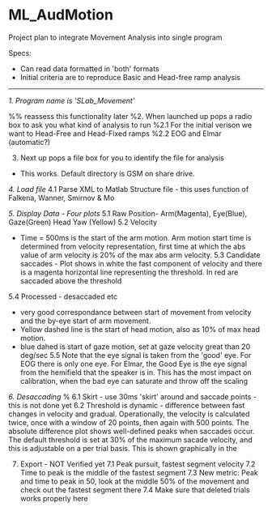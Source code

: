 ML_AudMotion
============
Project plan to integrate Movement Analysis into single program

Specs:
- Can read data formatted in 'both' formats
- Initial criteria are to reproduce Basic and Head-free ramp analysis

---
*1. Program name is 'SLab_Movement'*

%% reassess this functionality later
%2. When launched up pops a radio box to ask you what kind of analysis to run
%2.1 For the initial verison we want to Head-Free and Head-Fixed ramps
%2.2 EOG and Elmar (automatic?)

3. Next up pops a file box for you to identify the file for analysis
- This works. Default directory is GSM on share drive.

*4. Load file*
4.1 Parse XML to Matlab Structure file - this uses function of Falkena, Wanner, Smirnov & Mo

*5. Display Data - Four plots*
5.1 Raw Position- Arm(Magenta), Eye(Blue), Gaze(Green) Head Yaw (Yellow)
5.2 Velocity
* Time = 500ms is the start of the arm motion.
Arm motion start time is determined from velocity representation, first time at which the abs value of arm velocity is 20% of the max abs arm velocity.
5.3 Candidate saccades - Plot shows in white the fast component of velocity and there is a magenta horizontal line representing the threshold. In red are saccaded above the threshold

5.4 Processed - desaccaded etc
* very good correspondance between start of movement from velocity and the by-eye start of arm movement.
* Yellow dashed line is the start of head motion, also as 10% of max head motion.
* blue dahed is start of gaze motion, set at gaze velocity great than 20 deg/sec
5.5 Note that the eye signal is taken from the 'good' eye. For EOG there is only one eye. For Elmar, the Good Eye is the eye signal from the hemifield that the speaker is in. This has the most impact on calibration, when the bad eye can saturate and throw off the scaling

*6. Desaccading*
% 6.1 Skirt - use 30ms 'skirt' around and saccade points - this is not done yet
6.2 Threshold is dynamic - difference between fast changes in velocity and gradual.
Operationally, the velocity is calculated twice, once with a window of 20 points, then again with 500 points. The absolute difference plot shows well-defined peaks when saccades occur. The default threshold is set at 30% of the maximum sacade velocity, and this is adjustable on a per trial basis. This is shown graphically in the  

7. Export - NOT Verified yet
7.1 Peak pursuit, fastest segment velocity
7.2 Time to peak is the middle of the fastest segment
7.3 New metric: Peak and time to peak in 50, look at the middle 50% of the movement and check out the fastest segment there
7.4 Make sure that deleted trials works properly here

